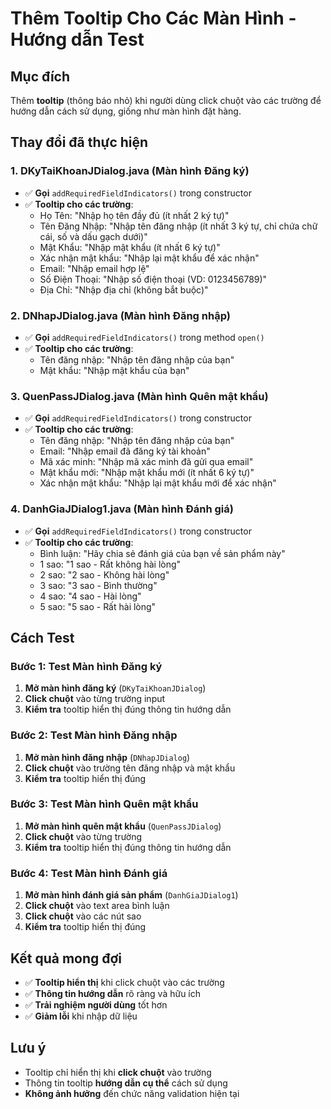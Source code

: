 # Thêm Tooltip Cho Các Màn Hình - Hướng dẫn Test

## Mục đích
Thêm **tooltip** (thông báo nhỏ) khi người dùng click chuột vào các trường để hướng dẫn cách sử dụng, giống như màn hình đặt hàng.

## Thay đổi đã thực hiện

### 1. DKyTaiKhoanJDialog.java (Màn hình Đăng ký)
- ✅ **Gọi** `addRequiredFieldIndicators()` trong constructor
- ✅ **Tooltip cho các trường**:
  - Họ Tên: "Nhập họ tên đầy đủ (ít nhất 2 ký tự)"
  - Tên Đăng Nhập: "Nhập tên đăng nhập (ít nhất 3 ký tự, chỉ chứa chữ cái, số và dấu gạch dưới)"
  - Mật Khẩu: "Nhập mật khẩu (ít nhất 6 ký tự)"
  - Xác nhận mật khẩu: "Nhập lại mật khẩu để xác nhận"
  - Email: "Nhập email hợp lệ"
  - Số Điện Thoại: "Nhập số điện thoại (VD: 0123456789)"
  - Địa Chỉ: "Nhập địa chỉ (không bắt buộc)"

### 2. DNhapJDialog.java (Màn hình Đăng nhập)
- ✅ **Gọi** `addRequiredFieldIndicators()` trong method `open()`
- ✅ **Tooltip cho các trường**:
  - Tên đăng nhập: "Nhập tên đăng nhập của bạn"
  - Mật khẩu: "Nhập mật khẩu của bạn"

### 3. QuenPassJDialog.java (Màn hình Quên mật khẩu)
- ✅ **Gọi** `addRequiredFieldIndicators()` trong constructor
- ✅ **Tooltip cho các trường**:
  - Tên đăng nhập: "Nhập tên đăng nhập của bạn"
  - Email: "Nhập email đã đăng ký tài khoản"
  - Mã xác minh: "Nhập mã xác minh đã gửi qua email"
  - Mật khẩu mới: "Nhập mật khẩu mới (ít nhất 6 ký tự)"
  - Xác nhận mật khẩu: "Nhập lại mật khẩu mới để xác nhận"

### 4. DanhGiaJDialog1.java (Màn hình Đánh giá)
- ✅ **Gọi** `addRequiredFieldIndicators()` trong constructor
- ✅ **Tooltip cho các trường**:
  - Bình luận: "Hãy chia sẻ đánh giá của bạn về sản phẩm này"
  - 1 sao: "1 sao - Rất không hài lòng"
  - 2 sao: "2 sao - Không hài lòng"
  - 3 sao: "3 sao - Bình thường"
  - 4 sao: "4 sao - Hài lòng"
  - 5 sao: "5 sao - Rất hài lòng"

## Cách Test

### Bước 1: Test Màn hình Đăng ký
1. **Mở màn hình đăng ký** (`DKyTaiKhoanJDialog`)
2. **Click chuột** vào từng trường input
3. **Kiểm tra** tooltip hiển thị đúng thông tin hướng dẫn

### Bước 2: Test Màn hình Đăng nhập
1. **Mở màn hình đăng nhập** (`DNhapJDialog`)
2. **Click chuột** vào trường tên đăng nhập và mật khẩu
3. **Kiểm tra** tooltip hiển thị đúng

### Bước 3: Test Màn hình Quên mật khẩu
1. **Mở màn hình quên mật khẩu** (`QuenPassJDialog`)
2. **Click chuột** vào từng trường
3. **Kiểm tra** tooltip hiển thị đúng thông tin hướng dẫn

### Bước 4: Test Màn hình Đánh giá
1. **Mở màn hình đánh giá sản phẩm** (`DanhGiaJDialog1`)
2. **Click chuột** vào text area bình luận
3. **Click chuột** vào các nút sao
4. **Kiểm tra** tooltip hiển thị đúng

## Kết quả mong đợi
- ✅ **Tooltip hiển thị** khi click chuột vào các trường
- ✅ **Thông tin hướng dẫn** rõ ràng và hữu ích
- ✅ **Trải nghiệm người dùng** tốt hơn
- ✅ **Giảm lỗi** khi nhập dữ liệu

## Lưu ý
- Tooltip chỉ hiển thị khi **click chuột** vào trường
- Thông tin tooltip **hướng dẫn cụ thể** cách sử dụng
- **Không ảnh hưởng** đến chức năng validation hiện tại
